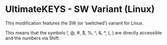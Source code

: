 # UltimateKEYS - SW Variant (Linux)

This modification features the SW (or ‘switched’) variant for Linux.

This means that the symbols !, @, #, $, %, ^, &, \*, (, ) are directly accessible and the numbers via Shift.

